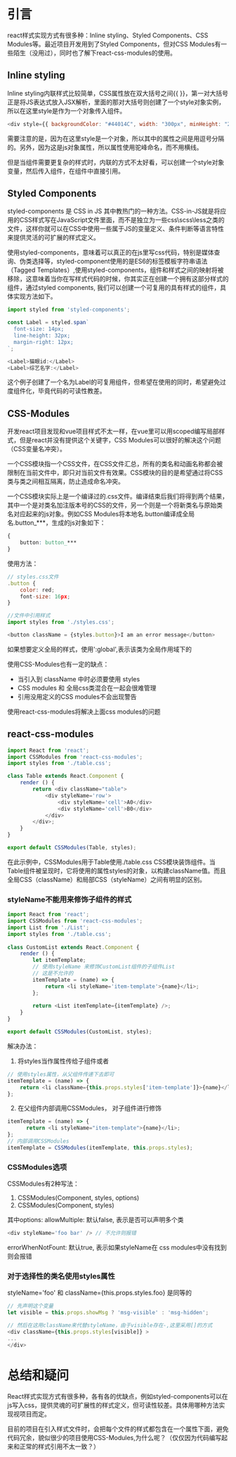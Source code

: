 # 引言

react样式实现方式有很多种：Inline styling、Styled Components、CSS Modules等。最近项目开发用到了Styled Components，但对CSS Modules有一些陌生（没用过），同时也了解下react-css-modules的使用。

## Inline styling

Inline styling内联样式比较简单，CSS属性放在双大括号之间{{ }}，第一对大括号正是将JS表达式放入JSX解析，里面的那对大括号则创建了一个style对象实例，所以在这里style是作为一个对象传入组件。

```javascript
<div style={{ backgroundColor: "#44014C", width: "300px", minHeight: "200px"}}>
```

需要注意的是，因为在这里style是一个对象，所以其中的属性之间是用逗号分隔的。另外，因为这是js对象属性，所以属性使用驼峰命名，而不用横线。

但是当组件需要更复杂的样式时，内联的方式不太好看，可以创建一个style对象变量，然后传入组件，在组件中直接引用。

## Styled Components

styled-components 是 CSS in JS 其中教热门的一种方法。CSS-in-JS就是将应用的CSS样式写在JavaScript文件里面，而不是独立为一些css\scss\less之类的文件，这样你就可以在CSS中使用一些属于JS的变量定义、条件判断等语言特性来提供灵活的可扩展的样式定义。

使用styled-components，意味着可以真正的在js里写css代码，特别是媒体查询、伪类选择等，styled-component使用的是ES6的标签模板字符串语法（Tagged Templates）,使用styled-components，组件和样式之间的映射将被移除，这意味着当你在写样式代码的时候，你其实正在创建一个拥有这部分样式的组件，通过styled components, 我们可以创建一个可复用的具有样式的组件，具体实现方法如下。
```javascript
import styled from 'styled-components';

const Label = styled.span`
  font-size: 14px;
  line-height: 32px;
  margin-right: 12px;
`;

<Label>猫眼id:</Label>
<Label>综艺名字:</Label>
```
这个例子创建了一个名为Label的可复用组件，但希望在使用的同时，希望避免过度组件化，毕竟代码的可读性教差。

## CSS-Modules

开发react项目发现和vue项目样式不太一样，在vue里可以用scoped编写局部样式，但是react并没有提供这个关键字，CSS Modules可以很好的解决这个问题（CSS变量名冲突）。

一个CSS模块指一个CSS文件，在CSS文件汇总，所有的类名和动画名称都会被限制在当前文件中，即只对当前文件有效果。CSS模块的目的是希望通过将CSS类与类之间相互隔离，防止造成命名冲突。

一个CSS模块实际上是一个编译过的.css文件。编译结束后我们将得到两个结果，其中一个是对类名加注版本号的CSS的文件，另一个则是一个将新类名与原始类名对应起来的js对象。例如CSS Modules将本地名.button编译成全局名.button_***，生成的js对象如下：
```css
{
    button: button_***
}
```
使用方法：

```js
// styles.css文件
.button {
    color: red;
    font-size: 16px;
} 
```
```js
//文件中引用样式
import styles from './styles.css';

<button className = {styles.button}>I am an error message</button> 
```
如果想要定义全局的样式，使用':global',表示该类为全局作用域下的

使用CSS-Modules也有一定的缺点：

* 当引入到 className 中时必须要使用 styles
* CSS modules 和 全局css类混合在一起会很难管理
* 引用没用定义的CSS modules不会出现警告

使用react-css-modules将解决上面css modules的问题

## react-css-modules

```js
import React from 'react';
import CSSModules from 'react-css-modules';
import styles from './table.css';

class Table extends React.Component {
    render () {
        return <div className="table">
            <div styleName='row'>
                <div styleName='cell'>A0</div>
                <div styleName='cell'>B0</div>
            </div>
        </div>;
    }
}

export default CSSModules(Table, styles);
```

在此示例中，CSSModules用于Table使用./table.css CSS模块装饰组件。当Table组件被呈现时，它将使用的属性styles的对象，以构建className值。而且全局CSS（className）和局部CSS（styleName）之间有明显的区别。

### styleName不能用来修饰子组件的样式

```js
import React from 'react';
import CSSModules from 'react-css-modules';
import List from './List';
import styles from './table.css';
 
class CustomList extends React.Component {
    render () {
        let itemTemplate;
        // 使用styleName 来修饰CustomList组件的子组件List
        // 这是不允许的
        itemTemplate = (name) => {
            return <li styleName='item-template'>{name}</li>;
        };
 
        return <List itemTemplate={itemTemplate} />;
    }
}

export default CSSModules(CustomList, styles);
```

解决办法：
1. 将styles当作属性传给子组件或者
```js
// 使用styles属性，从父组件传递下去即可
itemTemplate = (name) => {
    return <li className={this.props.styles['item-template']}>{name}</li>;
};
```
2. 在父组件内部调用CSSModules， 对子组件进行修饰
```js
itemTemplate = (name) => {
      return <li styleName="item-template">{name}</li>;
};
// 内部调用CSSModules    
itemTemplate = CSSModules(itemTemplate, this.props.styles);
```
### CSSModules选项
CSSModules有2种写法：
1. CSSModules(Component, styles, options)
2. CSSModules(Component, styles)

其中options:
allowMultiple: 默认false, 表示是否可以声明多个类
```js
<div styleName='foo bar' /> // 不允许则报错
```
errorWhenNotFount: 默认true, 表示如果styleName在 css modules中没有找到则会报错

### 对于选择性的类名使用styles属性
styleName='foo' 和 className={this.props.styles.foo} 是同等的
```js
// 先声明这个变量
let visible = this.props.showMsg ? 'msg-visible' : 'msg-hidden';

// 然后在这用className来代替styleName，由于visible存在-,这里采用[]的方式
<div className={this.props.styles[visible]} >      
...
</div>
```

# 总结和疑问

React样式实现方式有很多种，各有各的优缺点，例如styled-components可以在js写入css，提供灵魂的可扩展性的样式定义，但可读性较差。具体用哪种方法实现视项目而定。

目前的项目在引入样式文件时，会把每个文件的样式都包含在一个属性下面，避免代码冗余，貌似很少的项目使用CSS-Modules,为什么呢？（仅仅因为代码编写起来和正常的样式引用不太一致？）
